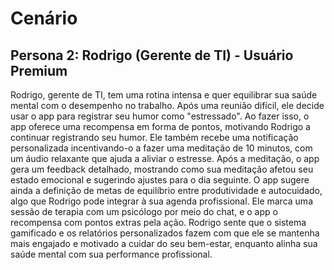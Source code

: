 # Cenário

## Persona 2: Rodrigo (Gerente de TI) - Usuário Premium

Rodrigo, gerente de TI, tem uma rotina intensa e quer equilibrar sua saúde mental com o desempenho no trabalho. Após uma reunião difícil, ele decide usar o app para registrar seu humor como "estressado". Ao fazer isso, o app oferece uma recompensa em forma de pontos, motivando Rodrigo a continuar registrando seu humor. Ele também recebe uma notificação personalizada incentivando-o a fazer uma meditação de 10 minutos, com um áudio relaxante que ajuda a aliviar o estresse. Após a meditação, o app gera um feedback detalhado, mostrando como sua meditação afetou seu estado emocional e sugerindo ajustes para o dia seguinte. O app sugere ainda a definição de metas de equilíbrio entre produtividade e autocuidado, algo que Rodrigo pode integrar à sua agenda profissional. Ele marca uma sessão de terapia com um psicólogo por meio do chat, e o app o recompensa com pontos extras pela ação. Rodrigo sente que o sistema gamificado e os relatórios personalizados fazem com que ele se mantenha mais engajado e motivado a cuidar do seu bem-estar, enquanto alinha sua saúde mental com sua performance profissional.


